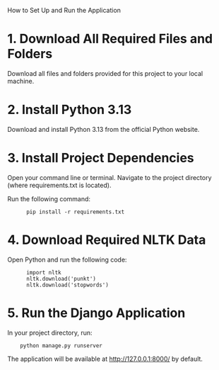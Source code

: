 How to Set Up and Run the Application
# 1. Download All Required Files and Folders

  Download all files and folders provided for this project to your local machine.

# 2. Install Python 3.13

  Download and install Python 3.13 from the official Python website.

# 3. Install Project Dependencies
        
  Open your command line or terminal.
  Navigate to the project directory (where requirements.txt is located).
  
  Run the following command:
  
          pip install -r requirements.txt

# 4. Download Required NLTK Data

  Open Python and run the following code:
  
          import nltk
          nltk.download('punkt')
          nltk.download('stopwords')

# 5. Run the Django Application

  In your project directory, run:
        
        python manage.py runserver
        
  The application will be available at http://127.0.0.1:8000/ by default.
